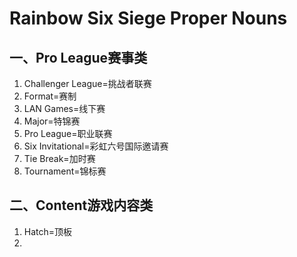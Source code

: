**Rainbow Six Siege Proper Nouns**
==================================
 
 一、Pro League赛事类
 -------------------
 
 1. Challenger League=挑战者联赛
 2. Format=赛制
 3. LAN Games=线下赛
 3. Major=特锦赛
 4. Pro League=职业联赛
 5. Six Invitational=彩虹六号国际邀请赛
 5. Tie Break=加时赛
 5. Tournament=锦标赛
 
 二、Content游戏内容类
 --------------------
 
 1. Hatch=顶板
 2. 

